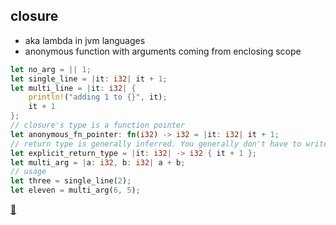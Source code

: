 ## closure

* aka lambda in jvm languages
* anonymous function with arguments coming from enclosing scope

```rust
let no_arg = || 1;
let single_line = |it: i32| it + 1;
let multi_line = |it: i32| {
    println!("adding 1 to {}", it);
    it + 1
};
// closure's type is a function pointer
let anonymous_fn_pointer: fn(i32) -> i32 = |it: i32| it + 1;
// return type is generally inferred. You generally don't have to write this
let explicit_return_type = |it: i32| -> i32 { it + 1 };
let multi_arg = |a: i32, b: i32| a + b;
// usage
let three = single_line(2);
let eleven = multi_arg(6, 5);
```

[📒](https://doc.rust-lang.org/1.17.0/book/closures.html)